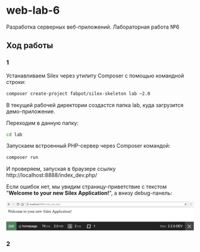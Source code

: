 # web-lab-6
Разработка серверных веб-приложений. Лабораторная работа №6

## Ход работы

### 1

Устанавливаем Silex через утилиту Composer с помощью командной строки:

```bash
composer create-project fabpot/silex-skeleton lab ~2.0
```

В текущей рабочей директории создастся папка lab, куда загрузится демо-приложение.

Переходим в данную папку:

```bash
cd lab
```

Запускаем встроенный PHP-сервер через Composer командой:

```bash
composer run
```

И проверяем, запуская в браузере ссылку http://localhost:8888/index_dev.php/

Если ошибок нет, мы увидим страницу-приветствие с текстом "**Welcome to your new Silex Application!**", а внизу debug-панель:

![](screenshots/1.png)

### 2